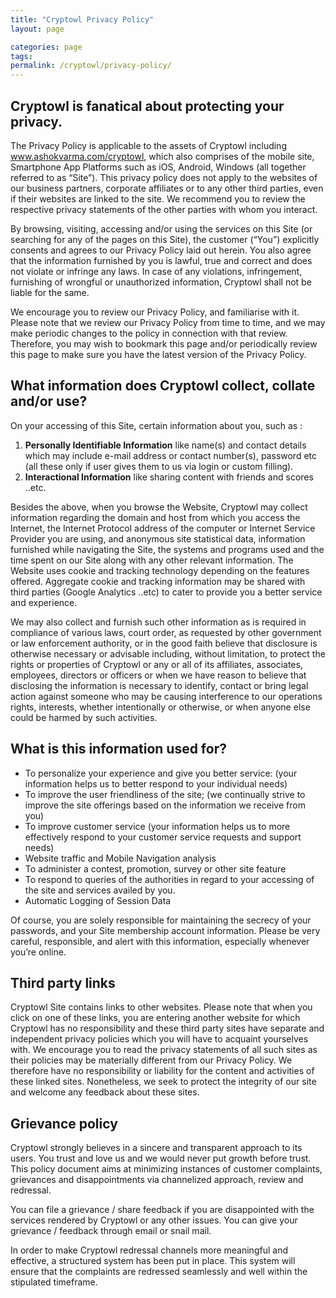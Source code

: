 ```yaml
---
title: "Cryptowl Privacy Policy"
layout: page

categories: page
tags:
permalink: /cryptowl/privacy-policy/
---
```


## Cryptowl is fanatical about protecting your privacy.
The Privacy Policy is applicable to the assets of Cryptowl including www.ashokvarma.com/cryptowl, which also comprises of the mobile site, Smartphone App Platforms such as iOS, Android, Windows (all together referred to as “Site”). This privacy policy does not apply to the websites of our business partners, corporate affiliates or to any other third parties, even if their websites are linked to the site. We recommend you to review the respective privacy statements of the other parties with whom you interact.

By browsing, visiting, accessing and/or using the services on this Site (or searching for any of the pages on this Site), the customer (“You”) explicitly consents and agrees to our Privacy Policy laid out herein. You also agree that the information furnished by you is lawful, true and correct and does not violate or infringe any laws. In case of any violations, infringement, furnishing of wrongful or unauthorized information, Cryptowl shall not be liable for the same.

We encourage you to review our Privacy Policy, and familiarise with it. Please note that we review our Privacy Policy from time to time, and we may make periodic changes to the policy in connection with that review. Therefore, you may wish to bookmark this page and/or periodically review this page to make sure you have the latest version of the Privacy Policy.

## What information does Cryptowl collect, collate and/or use?
On your accessing of this Site, certain information about you, such as :

1. **Personally Identifiable Information** like name(s) and contact details which may include e-mail address or contact number(s), password etc (all these only if user gives them to us via login or custom filling).
2. **Interactional Information** like sharing content with friends and scores ..etc.

Besides the above, when you browse the Website, Cryptowl may collect information regarding the domain and host from which you access the Internet, the Internet Protocol address of the computer or Internet Service Provider you are using, and anonymous site statistical data, information furnished while navigating the Site, the systems and programs used and the time spent on our Site along with any other relevant information. The Website uses cookie and tracking technology depending on the features offered. Aggregate cookie and tracking information may be shared with third parties (Google Analytics ..etc) to cater to provide you a better service and experience.

We may also collect and furnish such other information as is required in compliance of various laws, court order, as requested by other government or law enforcement authority, or in the good faith believe that disclosure is otherwise necessary or advisable including, without limitation, to protect the rights or properties of Cryptowl or any or all of its affiliates, associates, employees, directors or officers or when we have reason to believe that disclosing the information is necessary to identify, contact or bring legal action against someone who may be causing interference to our operations rights, interests, whether intentionally or otherwise, or when anyone else could be harmed by such activities.

## What is this information used for?
- To personalize your experience and give you better service: (your information helps us to better respond to your individual needs)
- To improve the user friendliness of the site; (we continually strive to improve the site offerings based on the information we receive from you)
- To improve customer service (your information helps us to more effectively respond to your customer service requests and support needs)
- Website traffic and Mobile Navigation analysis
- To administer a contest, promotion, survey or other site feature
- To respond to queries of the authorities in regard to your accessing of the site and services availed by you.
- Automatic Logging of Session Data

Of course, you are solely responsible for maintaining the secrecy of your passwords, and your Site membership account information. Please be very careful, responsible, and alert with this information, especially whenever you’re online.

## Third party links
Cryptowl Site contains links to other websites. Please note that when you click on one of these links, you are entering another website for which Cryptowl has no responsibility and these third party sites have separate and independent privacy policies which you will have to acquaint yourselves with. We encourage you to read the privacy statements of all such sites as their policies may be materially different from our Privacy Policy. We therefore have no responsibility or liability for the content and activities of these linked sites. Nonetheless, we seek to protect the integrity of our site and welcome any feedback about these sites.

## Grievance policy
Cryptowl strongly believes in a sincere and transparent approach to its users. You trust and love us and we would never put growth before trust. This policy document aims at minimizing instances of customer complaints, grievances and disappointments via channelized approach, review and redressal.

You can file a grievance / share feedback if you are disappointed with the services rendered by Cryptowl or any other issues. You can give your grievance / feedback through email or snail mail.

In order to make Cryptowl redressal channels more meaningful and effective, a structured system has been put in place. This system will ensure that the complaints are redressed seamlessly and well within the stipulated timeframe.


